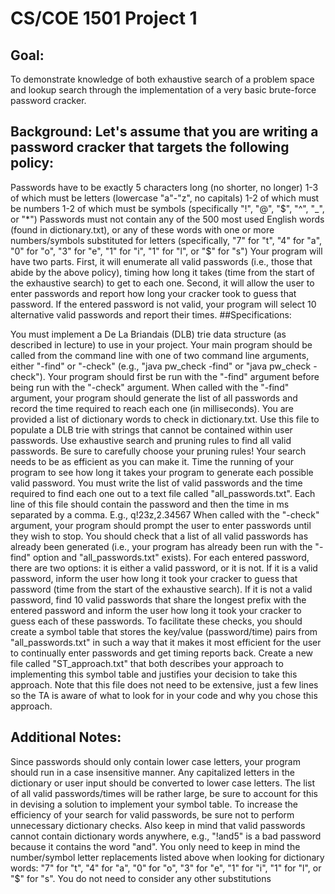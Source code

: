 # CS/COE 1501 Project 1
## Goal: 
To demonstrate knowledge of both exhaustive search of a problem space and lookup search through the implementation of a very basic brute-force password cracker.

## Background: Let's assume that you are writing a password cracker that targets the following policy:

Passwords have to be exactly 5 characters long (no shorter, no longer)
1-3 of which must be letters (lowercase "a"-"z", no capitals)
1-2 of which must be numbers
1-2 of which must be symbols (specifically "!", "@", "$", "^", "_", or "*")
Passwords must not contain any of the 500 most used English words (found in dictionary.txt), or any of these words with one or more numbers/symbols substituted for letters (specifically, "7" for "t", "4" for "a", "0" for "o", "3" for "e", "1" for "i", "1" for "l", or "$" for "s") Your program will have two parts. First, it will enumerate all valid passwords (i.e., those that abide by the above policy), timing how long it takes (time from the start of the exhaustive search) to get to each one. Second, it will allow the user to enter passwords and report how long your cracker took to guess that password. If the entered password is not valid, your program will select 10 alternative valid passwords and report their times.
##Specifications:

You must implement a De La Briandais (DLB) trie data structure (as described in lecture) to use in your project.
Your main program should be called from the command line with one of two command line arguments, either "-find" or "-check" (e.g., "java pw_check -find" or "java pw_check -check"). Your program should first be run with the "-find" argument before being run with the "-check" argument.
When called with the "-find" argument, your program should generate the list of all passwords and record the time required to reach each one (in milliseconds).
You are provided a list of dictionary words to check in dictionary.txt. Use this file to populate a DLB trie with strings that cannot be contained within user passwords.
Use exhaustive search and pruning rules to find all valid passwords. Be sure to carefully choose your pruning rules! Your search needs to be as efficient as you can make it.
Time the running of your program to see how long it takes your program to generate each possible valid password.
You must write the list of valid passwords and the time required to find each one out to a text file called "all_passwords.txt".
Each line of this file should contain the password and then the time in ms separated by a comma.
E.g., q!23z,2.34567
When called with the "-check" argument, your program should prompt the user to enter passwords until they wish to stop. You should check that a list of all valid passwords has already been generated (i.e., your program has already been run with the "-find" option and "all_passwords.txt" exists).
For each entered password, there are two options: it is either a valid password, or it is not.
If it is a valid password, inform the user how long it took your cracker to guess that password (time from the start of the exhaustive search).
If it is not a valid password, find 10 valid passwords that share the longest prefix with the entered password and inform the user how long it took your cracker to guess each of these passwords.
To facilitate these checks, you should create a symbol table that stores the key/value (password/time) pairs from "all_passwords.txt" in such a way that it makes it most efficient for the user to continually enter passwords and get timing reports back.
Create a new file called "ST_approach.txt" that both describes your approach to implementing this symbol table and justifies your decision to take this approach. Note that this file does not need to be extensive, just a few lines so the TA is aware of what to look for in your code and why you chose this approach.

## Additional Notes:

Since passwords should only contain lower case letters, your program should run in a case insensitive manner. Any capitalized letters in the dictionary or user input should be converted to lower case letters.
The list of all valid passwords/times will be rather large, be sure to account for this in devising a solution to implement your symbol table.
To increase the efficiency of your search for valid passwords, be sure not to perform unnecessary dictionary checks.
Also keep in mind that valid passwords cannot contain dictionary words anywhere, e.g., "!and5" is a bad password because it contains the word "and".
You only need to keep in mind the number/symbol letter replacements listed above when looking for dictionary words: "7" for "t", "4" for "a", "0" for "o", "3" for "e", "1" for "i", "1" for "l", or "$" for "s". You do not need to consider any other substitutions
